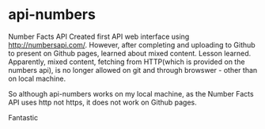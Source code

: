 # api-numbers
Number Facts API
Created first API web interface using http://numbersapi.com/. However, after completing and uploading to Github to present on 
Github pages, learned about mixed content. Lesson learned. Apparently, mixed content, fetching from HTTP(which is provided on 
the numbers api), is no longer allowed on git and through browswer - other than on local machine.

So although api-numbers works on my local machine, as the Number Facts API uses http not https, it does not work on Github pages.

Fantastic

